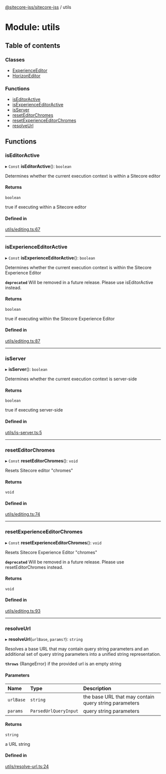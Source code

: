 [@sitecore-jss/sitecore-jss](../README.md) / utils

# Module: utils

## Table of contents

### Classes

- [ExperienceEditor](../classes/utils.ExperienceEditor.md)
- [HorizonEditor](../classes/utils.HorizonEditor.md)

### Functions

- [isEditorActive](utils.md#iseditoractive)
- [isExperienceEditorActive](utils.md#isexperienceeditoractive)
- [isServer](utils.md#isserver)
- [resetEditorChromes](utils.md#reseteditorchromes)
- [resetExperienceEditorChromes](utils.md#resetexperienceeditorchromes)
- [resolveUrl](utils.md#resolveurl)

## Functions

### isEditorActive

▸ `Const` **isEditorActive**(): `boolean`

Determines whether the current execution context is within a Sitecore editor

#### Returns

`boolean`

true if executing within a Sitecore editor

#### Defined in

[utils/editing.ts:67](https://github.com/Sitecore/jss/blob/08de6c61/packages/sitecore-jss/src/utils/editing.ts#L67)

___

### isExperienceEditorActive

▸ `Const` **isExperienceEditorActive**(): `boolean`

Determines whether the current execution context is within the Sitecore Experience Editor

**`deprecated`** Will be removed in a future release. Please use isEditorActive instead.

#### Returns

`boolean`

true if executing within the Sitecore Experience Editor

#### Defined in

[utils/editing.ts:87](https://github.com/Sitecore/jss/blob/08de6c61/packages/sitecore-jss/src/utils/editing.ts#L87)

___

### isServer

▸ **isServer**(): `boolean`

Determines whether the current execution context is server-side

#### Returns

`boolean`

true if executing server-side

#### Defined in

[utils/is-server.ts:5](https://github.com/Sitecore/jss/blob/08de6c61/packages/sitecore-jss/src/utils/is-server.ts#L5)

___

### resetEditorChromes

▸ `Const` **resetEditorChromes**(): `void`

Resets Sitecore editor "chromes"

#### Returns

`void`

#### Defined in

[utils/editing.ts:74](https://github.com/Sitecore/jss/blob/08de6c61/packages/sitecore-jss/src/utils/editing.ts#L74)

___

### resetExperienceEditorChromes

▸ `Const` **resetExperienceEditorChromes**(): `void`

Resets Sitecore Experience Editor "chromes"

**`deprecated`** Will be removed in a future release. Please use resetEditorChromes instead.

#### Returns

`void`

#### Defined in

[utils/editing.ts:93](https://github.com/Sitecore/jss/blob/08de6c61/packages/sitecore-jss/src/utils/editing.ts#L93)

___

### resolveUrl

▸ **resolveUrl**(`urlBase`, `params?`): `string`

Resolves a base URL that may contain query string parameters and an additional set of query
string parameters into a unified string representation.

**`throws`** {RangeError} if the provided url is an empty string

#### Parameters

| Name | Type | Description |
| :------ | :------ | :------ |
| `urlBase` | `string` | the base URL that may contain query string parameters |
| `params` | `ParsedUrlQueryInput` | query string parameters |

#### Returns

`string`

a URL string

#### Defined in

[utils/resolve-url.ts:24](https://github.com/Sitecore/jss/blob/08de6c61/packages/sitecore-jss/src/utils/resolve-url.ts#L24)
